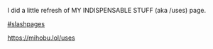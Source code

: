 I did a little refresh of MY INDISPENSABLE STUFF (aka /uses) page.

[\#<span>slashpages</span>](https://social.lol/tags/slashpages)

[<span class="invisible">https://</span><span class="">mihobu.lol/uses</span><span class="invisible"></span>](https://mihobu.lol/uses)